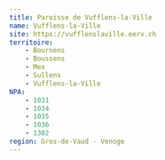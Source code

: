 ```yaml
---
title: Paroisse de Vufflens-la-Ville
name: Vufflens-la-Ville
site: https://vufflenslaville.eerv.ch
territoire:
    - Bournens
    - Boussens
    - Mex
    - Sullens
    - Vufflens-la-Ville
NPA:
    - 1031
    - 1034
    - 1035
    - 1036
    - 1302
region: Gros-de-Vaud - Venoge
---
```

